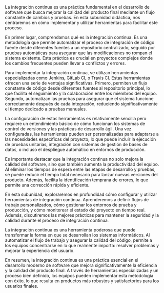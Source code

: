 La integración continua es una práctica fundamental en el desarrollo de software que busca mejorar la calidad del producto final mediante un flujo constante de cambios y pruebas. En esta subunidad didáctica, nos centraremos en cómo implementar y utilizar herramientas para facilitar este proceso.

En primer lugar, comprendamos qué es la integración continua. Es una metodología que permite automatizar el proceso de integración de código fuente desde diferentes fuentes a un repositorio centralizado, seguido por pruebas automáticas para asegurar que las modificaciones no rompan el sistema existente. Esta práctica es crucial en proyectos complejos donde los cambios frecuentes pueden llevar a conflictos y errores.

Para implementar la integración continua, se utilizan herramientas especializadas como Jenkins, GitLab CI, o Travis CI. Estas herramientas ofrecen una serie de ventajas significativas. Primero, permiten un flujo constante de código desde diferentes fuentes al repositorio principal, lo que facilita el seguimiento y la colaboración entre los miembros del equipo. Segundo, automatizan las pruebas para asegurar que el sistema funcione correctamente después de cada integración, reduciendo significativamente el tiempo dedicado a pruebas manuales.

La configuración de estas herramientas es relativamente sencilla pero requiere un entendimiento básico de cómo funcionan los sistemas de control de versiones y las prácticas de desarrollo ágil. Una vez configuradas, las herramientas pueden ser personalizadas para adaptarse a las necesidades específicas del proyecto, lo que puede incluir la ejecución de pruebas unitarias, integración con sistemas de gestión de bases de datos, o incluso el despliegue automático en entornos de producción.

Es importante destacar que la integración continua no solo mejora la calidad del software, sino que también aumenta la productividad del equipo. Al eliminar los tiempos de espera entre las etapas de desarrollo y pruebas, se puede reducir el tiempo total necesario para lanzar nuevas versiones del producto. Además, facilita la identificación temprana de errores, lo que permite una corrección rápida y eficiente.

En esta subunidad, exploraremos en profundidad cómo configurar y utilizar herramientas de integración continua. Aprenderemos a definir flujos de trabajo personalizados, cómo gestionar los entornos de prueba y producción, y cómo monitorear el estado del proyecto en tiempo real. Además, discutiremos las mejores prácticas para mantener la seguridad y la calidad durante el proceso de integración continua.

La integración continua es una herramienta poderosa que puede transformar la forma en que se desarrollan los sistemas informáticos. Al automatizar el flujo de trabajo y asegurar la calidad del código, permite a los equipos concentrarse en lo que realmente importa: resolver problemas y mejorar la experiencia del usuario.

En resumen, la integración continua es una práctica esencial en el desarrollo moderno de software que mejora significativamente la eficiencia y la calidad del producto final. A través de herramientas especializadas y un proceso bien definido, los equipos pueden implementar esta metodología con éxito, lo que resulta en productos más robustos y satisfactorios para los usuarios finales.

